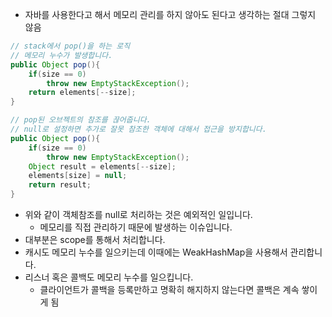 * 자바를 사용한다고 해서 메모리 관리를 하지 않아도 된다고 생각하는 절대 그렇지 않음
```java
// stack에서 pop()을 하는 로직 
// 메모리 누수가 발생합니다. 
public Object pop(){
    if(size == 0)
        throw new EmptyStackException();
    return elements[--size];
}

// pop된 오브젝트의 참조를 끊어줍니다. 
// null로 설정하면 추가로 잘못 참조한 객체에 대해서 접근을 방지합니다. 
public Object pop(){
    if(size == 0)
        throw new EmptyStackException();
    Object result = elements[--size];
    elements[size] = null;
    return result;
}
```
* 위와 같이 객체참조를 null로 처리하는 것은 예외적인 일입니다.
  * 메모리를 직접 관리하기 때문에 발생하는 이슈입니다. 
* 대부분은 scope를 통해서 처리합니다. 
* 캐시도 메모리 누수를 일으키는데 이때에는 WeakHashMap을 사용해서 관리합니다. 
* 리스너 혹은 콜백도 메모리 누수를 일으킵니다. 
  * 클라이언트가 콜백을 등록만하고 명확히 해지하지 않는다면 콜백은 계속 쌓이게 됨